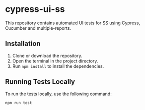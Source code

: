 # cypress-ui-ss

This repository contains automated UI tests for SS using Cypress, Cucumber and multiple-reports.

## Installation

1. Clone or download the repository.
2. Open the terminal in the project directory.
3. Run `npm install` to install the dependencies.

## Running Tests Locally

To run the tests locally, use the following command:

```bash
npm run test
